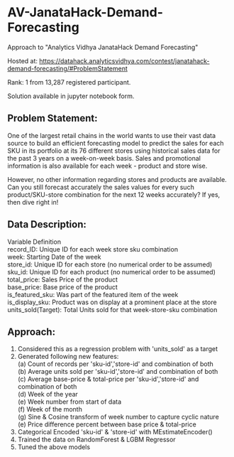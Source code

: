# AV-JanataHack-Demand-Forecasting
Approach to "Analytics Vidhya JanataHack Demand Forecasting"

Hosted at: https://datahack.analyticsvidhya.com/contest/janatahack-demand-forecasting/#ProblemStatement

Rank: 1 from 13,287 registered participant.

Solution available in jupyter notebook form.

## Problem Statement:

One of the largest retail chains in the world wants to use their vast data source to build an efficient forecasting model to predict the sales for each SKU in its portfolio at its 76 different stores using historical sales data for the past 3 years on a week-on-week basis. Sales and promotional information is also available for each week - product and store wise. 

However, no other information regarding stores and products are available. Can you still forecast accurately the sales values for every such product/SKU-store combination for the next 12 weeks accurately? If yes, then dive right in!

## Data Description:

Variable	          Definition <br />
record_ID:          Unique ID for each week store sku combination <br />
week:     	        Starting Date of the week <br />
store_id:           Unique ID for each store (no numerical order to be assumed) <br />
sku_id:             Unique ID for each product (no numerical order to be assumed) <br />
total_price:	      Sales Price of the product  <br />
base_price: 	      Base price of the product <br />
is_featured_sku:	  Was part of the featured item of the week <br />
is_display_sku:	    Product was on display at a prominent place at the store <br />
units_sold(Target): Total Units sold for that week-store-sku combination <br />

## Approach:

1. Considered this as a regression problem with 'units_sold' as a target <br />
2. Generated following new features: <br />
  (a) Count of records per 'sku-id','store-id' and combination of both <br />
  (b) Average units sold per 'sku-id','store-id' and combination of both <br />
  (c) Average base-price & total-price per 'sku-id','store-id' and combination of both <br />
  (d) Week of the year <br />
  (e) Week number from start of data <br />
  (f) Week of the month <br />
  (g) Sine & Cosine transform of week number to capture cyclic nature <br />
  (e) Price difference percent between base price & total-price <br />
3. Categorical Encoded 'sku-id' & 'store-id' with MEstimateEncoder() <br />
4. Trained the data on RandomForest & LGBM Regressor  <br />
5. Tuned the above models<br />

